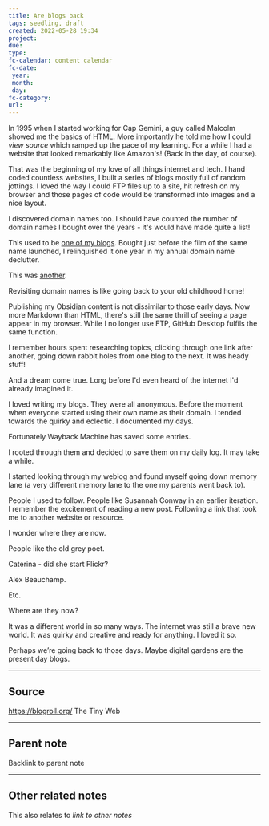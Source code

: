 ```yaml
---
title: Are blogs back
tags: seedling, draft
created: 2022-05-28 19:34
project: 
due: 
type: 
fc-calendar: content calendar
fc-date:
 year: 
 month: 
 day: 
fc-category: 
url:
---
```


In 1995 when I started working for Cap Gemini, a guy called Malcolm showed me the basics of HTML. More importantly he told me how I could *view source* which ramped up the pace of my learning. For a while I had a website that looked remarkably like Amazon's! (Back in the day, of course).

That was the beginning of my love of all things internet and tech. I hand coded countless websites, I built a series of blogs mostly full of random jottings. I loved the way I could FTP files up to a site, hit refresh on my browser and those pages of code would be transformed into images and a nice layout.

I discovered domain names too. I should have counted the number of domain names I bought over the years - it's would have made quite a list!

This used to be [one of my blogs](https://www.vanillasky.co.uk/). Bought just before the film of the same name launched, I relinquished it one year in my annual domain name declutter.

This was [another](https://silverpink.co.uk/). 

Revisiting domain names is like going back to your old childhood home!

Publishing my Obsidian content is not dissimilar to those early days. Now more Markdown than HTML, there's still the same thrill of seeing a page appear in my browser. While I no longer use FTP, GitHub Desktop fulfils the same function.

I remember hours spent researching topics, clicking through one link after another, going down rabbit holes from one blog to the next. It was heady stuff!

And a dream come true. Long before I'd even heard of the internet I'd already imagined it.

I loved writing my blogs. They were all anonymous. Before the moment when everyone started using their own name as their domain. I tended towards the quirky and eclectic. I documented my days.

Fortunately Wayback Machine has saved some entries. 

I rooted through them and decided to save them on my daily log. It may take a while. 

I started looking through my weblog and found myself going down memory lane (a very different memory lane to the one my parents went back to). 

People I used to follow. People like Susannah Conway in an earlier iteration. I remember the excitement of reading a new post. Following a link that took me to another website or resource. 

I wonder where they are now. 

People like the old grey poet. 

Caterina - did she start Flickr?

Alex Beauchamp. 

Etc. 

Where are they now?

It was a different world in so many ways. The internet was still a brave new world. It was quirky and creative and ready for anything. I loved it so. 

Perhaps we’re going back to those days. Maybe digital gardens are the present day blogs. 

---

## Source

https://blogroll.org/
The Tiny Web

---

## Parent note

Backlink to parent note

---

## Other related notes

This also relates to *link to other notes*